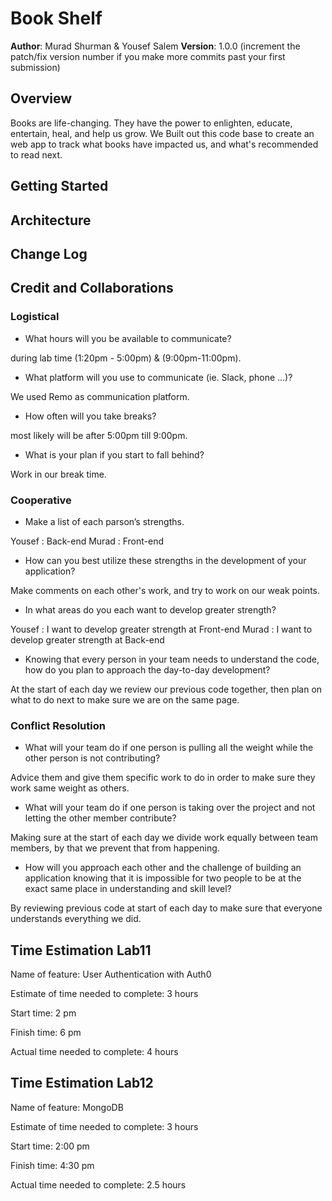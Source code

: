 # Book Shelf

**Author**: Murad Shurman & Yousef Salem
**Version**: 1.0.0 (increment the patch/fix version number if you make more commits past your first submission)

## Overview

Books are life-changing. They have the power to enlighten, educate, entertain, heal, and help us grow. We Built out this code base to create an web app to track what books have impacted us, and what's recommended to read next.

## Getting Started
<!-- What are the steps that a user must take in order to build this app on their own machine and get it running? -->


## Architecture
<!-- Provide a detailed description of the application design. What technologies (languages, libraries, etc) you're using, and any other relevant design information. -->


## Change Log
<!-- Use this area to document the iterative changes made to your application as each feature is successfully implemented. Use time stamps. Here's an example:

01-01-2001 4:59pm - Application now has a fully-functional express server, with a GET route for the location resource. -->

## Credit and Collaborations

### Logistical

- What hours will you be available to communicate?

during lab time (1:20pm - 5:00pm) & (9:00pm-11:00pm).

- What platform will you use to communicate (ie. Slack, phone …)?

We used Remo as communication platform.

- How often will you take breaks?

most likely will be after 5:00pm till 9:00pm.

- What is your plan if you start to fall behind?

Work in our break time.

### Cooperative


- Make a list of each parson’s strengths.

Yousef :  Back-end
Murad : Front-end

- How can you best utilize these strengths in the development of your application?

Make comments on each other's work, and try to work on our weak points.

- In what areas do you each want to develop greater strength?

Yousef :  I want to develop greater strength at Front-end
Murad : I want to develop greater strength at Back-end

- Knowing that every person in your team needs to understand the code, how do you plan to approach the day-to-day development?

At the start of each day we review our previous code together, then plan on what to do next to make sure we are on the same page.

### Conflict Resolution

- What will your team do if one person is pulling all the weight while the other person is not contributing?

Advice them and give them specific work to do in order to make sure they work same weight as others.

- What will your team do if one person is taking over the project and not letting the other member contribute?

Making sure at the start of each day we divide work equally between team members, by that we prevent that from happening.

- How will you approach each other and the challenge of building an application knowing that it is impossible for two people to be at the exact same place in understanding and skill level?

By reviewing previous code at start of each day to make sure that everyone understands everything we did.

## Time Estimation Lab11

Name of feature: User Authentication with Auth0

Estimate of time needed to complete: 3 hours

Start time: 2 pm

Finish time: 6 pm

Actual time needed to complete: 4 hours

## Time Estimation Lab12

Name of feature: MongoDB

Estimate of time needed to complete: 3 hours

Start time: 2:00 pm

Finish time: 4:30 pm

Actual time needed to complete: 2.5 hours